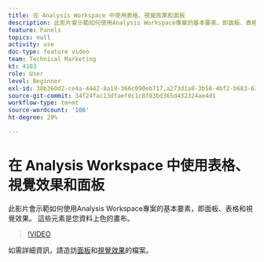 ```yaml
---
title: 在 Analysis Workspace 中使用表格、視覺效果和面板
description: 此影片會示範如何使用Analysis Workspace專案的基本要素，即面板、表格和視覺效果。 這些元素是您資料上色的畫布。
feature: Panels
topics: null
activity: use
doc-type: feature video
team: Technical Marketing
kt: 4103
role: User
level: Beginner
exl-id: 38b360d2-ce4a-4442-8a19-366c090eb717,a273d1a8-3b58-4bf2-b683-638d26a1cc4e
source-git-commit: 34f24fac13dfaef0c1c8f03bd365d432324ae4d1
workflow-type: tm+mt
source-wordcount: '108'
ht-degree: 29%

---
```


# 在 Analysis Workspace 中使用表格、視覺效果和面板

此影片會示範如何使用Analysis Workspace專案的基本要素，即面板、表格和視覺效果。 這些元素是您資料上色的畫布。

>[!VIDEO](https://video.tv.adobe.com/v/30369/?quality=12)

如需詳細資訊，請造訪[面板](https://experienceleague.adobe.com/docs/analytics/analyze/analysis-workspace/panels/panels.html?lang=zh-Hant)和[視覺效果](https://experienceleague.adobe.com/docs/analytics/analyze/analysis-workspace/visualizations/freeform-analysis-visualizations.html?lang=zh-Hant)的檔案。
